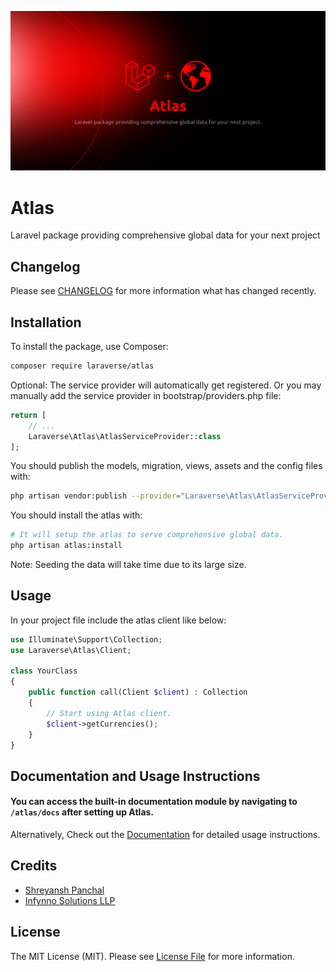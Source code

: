 <p align="center"><img src="/resources/banners/atlas-dark.png" alt="Atlas"></p>

# Atlas

Laravel package providing comprehensive global data for your next project


## Changelog

Please see [CHANGELOG](CHANGELOG.md) for more information what has changed recently.


## Installation

To install the package, use Composer:

```bash
composer require laraverse/atlas
```

Optional: The service provider will automatically get registered. Or you may manually add the service provider in bootstrap/providers.php file:


```php
return [
    // ...
    Laraverse\Atlas\AtlasServiceProvider::class
];
```

You should publish the models, migration, views, assets and the config files with:

```bash
php artisan vendor:publish --provider="Laraverse\Atlas\AtlasServiceProvider"
```

You should install the atlas with:

```bash
# It will setup the atlas to serve comprehensive global data.
php artisan atlas:install
```

Note: Seeding the data will take time due to its large size.

## Usage

In your project file include the atlas client like below:

```php
use Illuminate\Support\Collection;
use Laraverse\Atlas\Client;

class YourClass
{
    public function call(Client $client) : Collection
    {
        // Start using Atlas client.
        $client->getCurrencies();
    }
}
```
## Documentation and Usage Instructions

#### You can access the built-in documentation module by navigating to `/atlas/docs` after setting up Atlas.

Alternatively, Check out the [Documentation](DOCUMENTATION.md) for detailed usage instructions.

## Credits

- [Shreyansh Panchal](https://github.com/theshreyanshpanchal)
- [Infynno Solutions LLP](https://infynno.com)

## License

The MIT License (MIT). Please see [License File](LICENSE.md) for more information.
